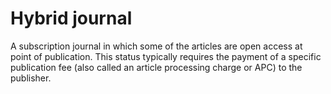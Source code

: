 # Hybrid journal
 
A subscription journal in which some of the articles are open access at point of publication. This status typically requires the payment of a specific publication fee (also called an article processing charge or APC) to the publisher.